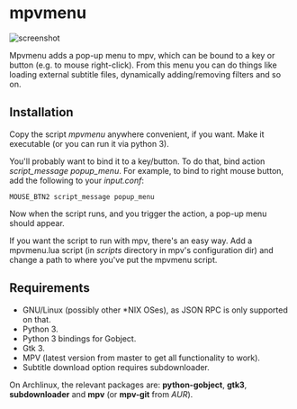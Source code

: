 # mpvmenu
![screenshot](screenshot.jpg?raw=true)

Mpvmenu adds a pop-up menu to mpv, which can be bound to a key or button (e.g. to mouse right-click). From this menu you can do things like loading external subtitle files, dynamically adding/removing filters and so on.

## Installation 
Copy the script *mpvmenu* anywhere convenient, if you want. Make it executable (or you can run it via python 3).

You'll probably want to bind it to a key/button. To do that, bind action *script_message popup_menu*. For example, to bind to right mouse button, add the following to your *input.conf*:

```
MOUSE_BTN2 script_message popup_menu
```

Now when the script runs, and you trigger the action, a pop-up menu should appear.

If you want the script to run with mpv, there's an easy way. Add a mpvmenu.lua script (in *scripts* directory in mpv's configuration dir) and change a path to where you've put the mpvmenu script.

## Requirements
* GNU/Linux (possibly other *NIX OSes), as JSON RPC is only supported on that.
* Python 3.
* Python 3 bindings for Gobject.
* Gtk 3.
* MPV (latest version from master to get all functionality to work).
* Subtitle download option requires subdownloader.

On Archlinux, the relevant packages are: **python-gobject**, **gtk3**, **subdownloader** and **mpv** (or **mpv-git** from *AUR*).
